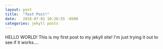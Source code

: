 ```yaml
---
layout: post
title:  "Test Post!"
date:   2016-07-01 10:26:55 -0500
categories: jekyll posts
---
```


HELLO WORLD!
This is my first post to my jekyll site!  I'm just trying it out to see if it works....